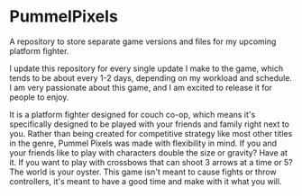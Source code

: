 # PummelPixels
 A repository to store separate game versions and files for my upcoming platform fighter.

 I update this repository for every single update I make to the game, which tends to be about every 1-2 days, depending on my workload and schedule. I am very passionate about this game, and I am excited to release it for people to enjoy.

 It is a platform fighter designed for couch co-op, which means it's specifically designed to be played with your friends and family right next to you. Rather than being created for competitive strategy like most other titles in the genre, Pummel Pixels was made with flexibility in mind. If you and your friends like to play with characters double the size or gravity? Have at it. If you want to play with crossbows that can shoot 3 arrows at a time or 5? The world is your oyster. This game isn't meant to cause fights or throw controllers, it's meant to have a good time and make with it what you will.
